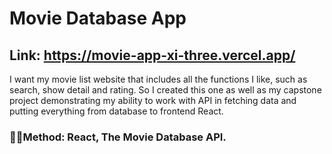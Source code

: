 # Movie Database App

## Link: https://movie-app-xi-three.vercel.app/

I want my movie list website that includes all the functions I like, such as search, show detail and rating. So I created this one as well as my capstone project demonstrating my ability to work with API in fetching data and putting everything from database to frontend React. 

### 🧑‍💻Method: React, The Movie Database API.
